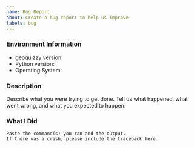 ```yaml
---
name: Bug Report
about: Create a bug report to help us improve
labels: bug
---
```


<!-- Please search existing issues to avoid creating duplicates. -->

### Environment Information

-   geoquizzy version:
-   Python version:
-   Operating System:

### Description

Describe what you were trying to get done.
Tell us what happened, what went wrong, and what you expected to happen.

### What I Did

```
Paste the command(s) you ran and the output.
If there was a crash, please include the traceback here.
```
